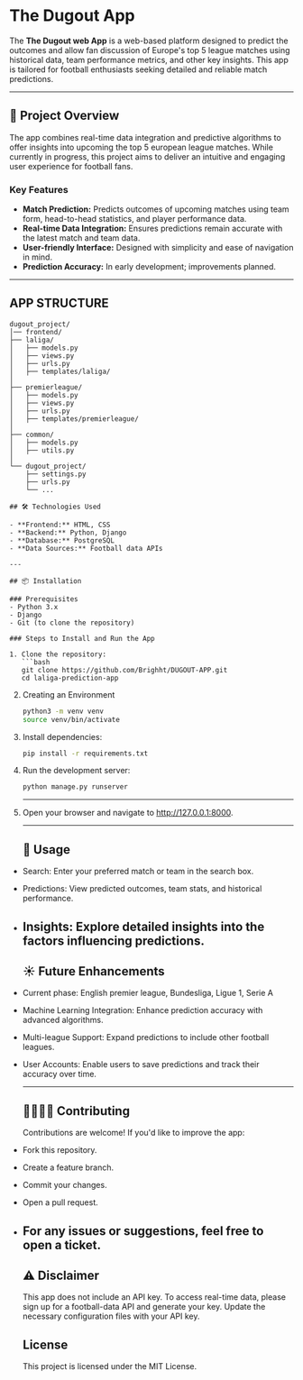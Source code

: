 
# The Dugout App

The **The Dugout web App** is a web-based platform designed to predict the outcomes and allow fan discussion of Europe's top 5 league matches using historical data, team performance metrics, and other key insights. This app is tailored for football enthusiasts seeking detailed and reliable match predictions.

---

## 🚀 Project Overview

The app combines real-time data integration and predictive algorithms to offer insights into upcoming the top 5 european league matches. While currently in progress, this project aims to deliver an intuitive and engaging user experience for football fans.

### Key Features

- **Match Prediction:** Predicts outcomes of upcoming matches using team form, head-to-head statistics, and player performance data.
- **Real-time Data Integration:** Ensures predictions remain accurate with the latest match and team data.
- **User-friendly Interface:** Designed with simplicity and ease of navigation in mind.
- **Prediction Accuracy:** In early development; improvements planned.

---

## APP STRUCTURE
```
dugout_project/
│── frontend/
├── laliga/
│   ├── models.py
│   ├── views.py
│   ├── urls.py
│   ├── templates/laliga/
│
├── premierleague/
│   ├── models.py
│   ├── views.py
│   ├── urls.py
│   ├── templates/premierleague/
│
├── common/
│   ├── models.py
│   ├── utils.py
│
└── dugout_project/
    ├── settings.py
    ├── urls.py
    └── ...

## 🛠️ Technologies Used

- **Frontend:** HTML, CSS
- **Backend:** Python, Django
- **Database:** PostgreSQL
- **Data Sources:** Football data APIs

---

## 📦 Installation

### Prerequisites
- Python 3.x
- Django
- Git (to clone the repository)

### Steps to Install and Run the App

1. Clone the repository:
   ```bash
   git clone https://github.com/Brighht/DUGOUT-APP.git
   cd laliga-prediction-app
   ```
2. Creating an Environment
   ```bash
   python3 -m venv venv
   source venv/bin/activate
   ```
3. Install dependencies:
   ```bash
   pip install -r requirements.txt
   ```
4. Run the development server:
   ```bash
   python manage.py runserver
   ```
   ---
5. Open your browser and navigate to http://127.0.0.1:8000.

   ---
   ## 📝 Usage
- Search: Enter your preferred match or team in the search box.
- Predictions: View predicted outcomes, team stats, and historical performance.
- Insights: Explore detailed insights into the factors influencing predictions.
  ---
  ## ☀️ Future Enhancements
- Current phase: English premier league, Bundesliga, Ligue 1, Serie A
- Machine Learning Integration: Enhance prediction accuracy with advanced algorithms.
- Multi-league Support: Expand predictions to include other football leagues.
- User Accounts: Enable users to save predictions and track their accuracy over time.

  ---
  ## 🫱🏾‍🫲🏽 Contributing
  Contributions are welcome! If you'd like to improve the app:

- Fork this repository.
- Create a feature branch.
- Commit your changes.
- Open a pull request.
- For any issues or suggestions, feel free to open a ticket.
  ---
  ## ⚠️ Disclaimer
  This app does not include an API key. To access real-time data, please sign up for a football-data API and generate your key. Update the necessary configuration files with   your API key.

  ## License
  This project is licensed under the MIT License.

